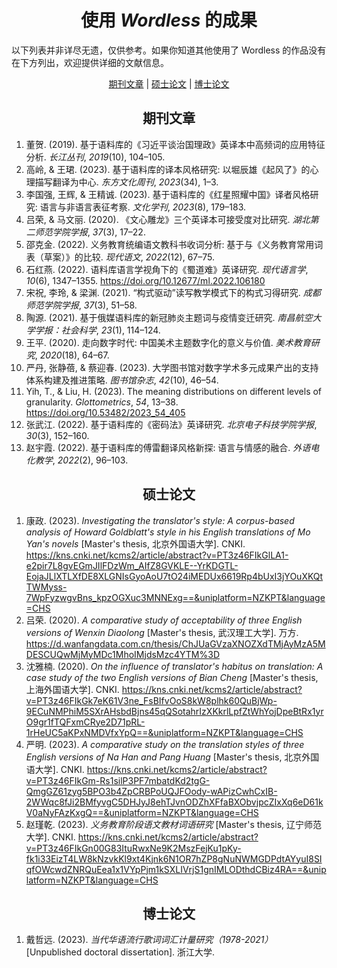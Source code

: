 <!--
# Wordless: README - Works Using Wordless - Chinese (Simplified)
# Copyright (C) 2018-2023  Ye Lei (叶磊)
#
# This program is free software: you can redistribute it and/or modify
# it under the terms of the GNU General Public License as published by
# the Free Software Foundation, either version 3 of the License, or
# (at your option) any later version.
#
# This program is distributed in the hope that it will be useful,
# but WITHOUT ANY WARRANTY; without even the implied warranty of
# MERCHANTABILITY or FITNESS FOR A PARTICULAR PURPOSE.  See the
# GNU General Public License for more details.
#
# You should have received a copy of the GNU General Public License
# along with this program.  If not, see <http://www.gnu.org/licenses/>.
-->

<div align="center"><h1>使用 <i>Wordless</i> 的成果</h1></div>

以下列表并非详尽无遗，仅供参考。如果你知道其他使用了 Wordless 的作品没有在下方列出，欢迎提供详细的文献信息。<br>

<div align="center">
    <a href="https://github.com/BLKSerene/Wordless/blob/main/doc/trs/zho_cn/WORKS_USING_WORDLESS.md#期刊文章">期刊文章</a> | <a href="https://github.com/BLKSerene/Wordless/blob/main/doc/trs/zho_cn/WORKS_USING_WORDLESS.md#硕士论文">硕士论文</a> | <a href="https://github.com/BLKSerene/Wordless/blob/main/doc/trs/zho_cn/WORKS_USING_WORDLESS.md#博士论文">博士论文</a>
</div>

<div align="center"><h2>期刊文章</h2></div>

1. 董贺. (2019). 基于语料库的《习近平谈治国理政》英译本中高频词的应用特征分析. *长江丛刊*, *2019*(10), 104–105.
1. 高岭, & 王珺. (2023). 基于语料库的译本风格研究: 以堀辰雄《起风了》的心理描写翻译为中心. *东方文化周刊*, *2023*(34), 1–3.
1. 李国强, 王辉, & 王精诚. (2023). 基于语料库的《红星照耀中国》译者风格研究: 语言与非语言表征考察. *文化学刊*, *2023*(8), 179–183.
1. 吕荣, & 马文丽. (2020). 《文心雕龙》三个英译本可接受度对比研究. *湖北第二师范学院学报*, *37*(3), 17–22.
1. 邵克金. (2022). 义务教育统编语文教科书收词分析: 基于与《义务教育常用词表（草案）》的比较. *现代语文*, *2022*(12), 67–75.
1. 石红燕. (2022). 语料库语言学视角下的《蜀道难》英译研究. *现代语言学*, *10*(6), 1347–1355. https://doi.org/10.12677/ml.2022.106180
1. 宋祝, 李玲, & 梁渊. (2021). “构式驱动”读写教学模式下的构式习得研究. *成都师范学院学报*, *37*(3), 51–58.
1. 陶源. (2021). 基于俄媒语料库的新冠肺炎主题词与疫情变迁研究. *南昌航空大学学报：社会科学*, *23*(1), 114–124.
1. 王平. (2020). 走向数字时代: 中国美术主题数字化的意义与价值. *美术教育研究*, *2020*(18), 64–67.
1. 严丹, 张静蓓, & 蔡迎春. (2023). 大学图书馆对数字学术多元成果产出的支持体系构建及推进策略. *图书馆杂志*, *42*(10), 46–54.
1. Yih, T., & Liu, H. (2023). The meaning distributions on different levels of granularity. *Glottometrics*, *54*, 13–38. https://doi.org/10.53482/2023_54_405
1. 张武江. (2022). 基于语料库的《密码法》英译研究. *北京电子科技学院学报*, *30*(3), 152–160.
1. 赵宇霞. (2022). 基于语料库的傅雷翻译风格新探: 语言与情感的融合. *外语电化教学*, *2022*(2), 96–103.

<div align="center"><h2>硕士论文</h2></div>

1. 康政. (2023). *Investigating the translator's style: A corpus-based analysis of Howard Goldblatt's style in his English translations of Mo Yan's novels* [Master's thesis, 北京外国语大学]. CNKI. https://kns.cnki.net/kcms2/article/abstract?v=PT3z46FIkGlLA1-e2pir7L8gvEGmJIlFDzWm_AIfZ8GVKLE--YrKDGTL-EojaJLlXTLXfDE8XLGNIsGyoAoU7tO24iMEDUx6619Rp4bUxI3jYOuXKQtTWMyss-7WpFyzwgvBns_kpzOGXuc3MNNExg==&uniplatform=NZKPT&language=CHS
1. 吕荣. (2020). *A comparative study of acceptability of three English versions of Wenxin Diaolong* [Master's thesis, 武汉理工大学]. 万方. https://d.wanfangdata.com.cn/thesis/ChJUaGVzaXNOZXdTMjAyMzA5MDESCUQwMjMyMDc1MhoIMjdsMzc4YTM%3D
1. 沈雅楠. (2020). *On the influence of translator's habitus on translation: A case study of the two English versions of Bian Cheng* [Master's thesis, 上海外国语大学]. CNKI. https://kns.cnki.net/kcms2/article/abstract?v=PT3z46FIkGk7eK61V3ne_FsBIfvOoS8kW8plhk60QuBjWp-9ECuNMPhiM5SXrAHsbdBjns45qQSotahrIzXKkrlLpfZtWhYojDpeBtRx1yrO9gr1fTQFxmCRye2D71pRL-1rHeUC5aKPxNMDVfxYpQ==&uniplatform=NZKPT&language=CHS
1. 严明. (2023). *A comparative study on the translation styles of three English versions of Na Han and Pang Huang* [Master's thesis, 北京外国语大学]. CNKI. https://kns.cnki.net/kcms2/article/abstract?v=PT3z46FIkGm-Rs1silP3PF7mbatdKd2tgG-QmgGZ61zyg5BPO3b4ZpCRBPoUQJFOody-wAPizCwhCxIB-2WWqc8fJi2BMfyvgC5DHJyJ8ehTJvnODZhXFfaBXObvjpcZIxXq6eD61kV0aNyFAzKxgQ==&uniplatform=NZKPT&language=CHS
1. 赵瑾乾. (2023). *义务教育阶段语文教材词语研究* [Master's thesis, 辽宁师范大学]. CNKI. https://kns.cnki.net/kcms2/article/abstract?v=PT3z46FIkGn00G83ItuRwxNe9K2MszFejKu1pKy-fk1i33EizT4LW8kNzvkKl9xt4Kjnk6N1OR7hZP8gNuNWMGDPdtAYyuI8SIqfOWcwdZNRQuEea1x1VYpPjm1kSXLIVrjS1gnIMLODthdCBiz4RA==&uniplatform=NZKPT&language=CHS


<div align="center"><h2>博士论文</h2></div>

1. 戴哲远. (2023). *当代华语流行歌词词汇计量研究（1978-2021）* [Unpublished doctoral dissertation]. 浙江大学.
